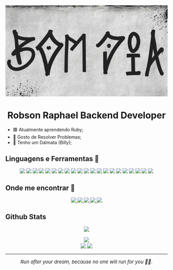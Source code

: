 <img src="image.png">

<div align="center"><h1>Robson Raphael Backend Developer</h1></div>

- 🟥 Atualmente aprendendo Ruby;
- 🌱 Gosto de Resolver Problemas;
- 🐶 Tenho um Dalmata (Billy);

## Linguagens e Ferramentas 🥸

<div align="center">
    <img height="55px" src="https://cdn.jsdelivr.net/gh/devicons/devicon/icons/javascript/javascript-original.svg">
    <img height="55px" src="https://cdn.jsdelivr.net/gh/devicons/devicon/icons/html5/html5-original.svg">
    <img height="55px" src="https://cdn.jsdelivr.net/gh/devicons/devicon/icons/css3/css3-original.svg">
    <img height="55px" src="https://cdn.jsdelivr.net/gh/devicons/devicon/icons/typescript/typescript-original.svg">
    <img height="55px" src="https://cdn.jsdelivr.net/gh/devicons/devicon/icons/react/react-original.svg">
    <img height="55px" src="https://cdn.jsdelivr.net/gh/devicons/devicon/icons/nodejs/nodejs-original.svg">
    <img height="55px" src="https://cdn.jsdelivr.net/gh/devicons/devicon/icons/express/express-original.svg">
    <img height="55px" src="https://cdn.jsdelivr.net/gh/devicons/devicon/icons/mongodb/mongodb-original.svg">
    <img height="55px" src="https://cdn.jsdelivr.net/gh/devicons/devicon/icons/nextjs/nextjs-original.svg">
    <img height="55px" src="https://cdn.jsdelivr.net/gh/devicons/devicon/icons/graphql/graphql-plain.svg">
    <img height="55px" src="https://cdn.jsdelivr.net/gh/devicons/devicon/icons/npm/npm-original-wordmark.svg">
    <img height="55px" src="https://cdn.jsdelivr.net/gh/devicons/devicon/icons/yarn/yarn-original.svg">
    <img height="55px" src="https://cdn.jsdelivr.net/gh/devicons/devicon/icons/linux/linux-original.svg">
    <img height="55px" src="https://cdn.jsdelivr.net/gh/devicons/devicon/icons/bash/bash-original.svg">
    <img height="55px" src="https://cdn.jsdelivr.net/gh/devicons/devicon/icons/sass/sass-original.svg">
    <img height="55px" src="https://cdn.jsdelivr.net/gh/devicons/devicon/icons/vscode/vscode-original.svg">
    <img height="55px" src="https://cdn.jsdelivr.net/gh/devicons/devicon/icons/figma/figma-original.svg">
    <img height="55px" src="https://cdn.jsdelivr.net/gh/devicons/devicon/icons/git/git-original-wordmark.svg">
    <img height="55px" src="https://cdn.jsdelivr.net/gh/devicons/devicon/icons/github/github-original.svg">
    <img height="55px" src="https://cdn.jsdelivr.net/gh/devicons/devicon/icons/gimp/gimp-original.svg">
    <img height="55px" src="https://cdn.jsdelivr.net/gh/devicons/devicon/icons/amazonwebservices/amazonwebservices-original.svg">
</div>

## Onde me encontrar 🤔

<div align="center">
    <a href="#">
        <img src="https://img.shields.io/badge/dev.to-0A0A0A?style=for-the-badge&logo=devdotto&logoColor=white">
    </a>
    <a href="mailto:robsonraphaelwork@gmail.com">
        <img src="https://img.shields.io/badge/Gmail-D14836?style=for-the-badge&logo=gmail&logoColor=white">
    </a>
    <a href="https://robsonraphael-portfolio.herokuapp.com/">
        <img src="https://img.shields.io/badge/website-000000?style=for-the-badge&logo=About.me&logoColor=white">
    </a>
    <a href="#">
        <img src=" https://img.shields.io/badge/GitHub-100000?style=for-the-badge&logo=github&logoColor=white">
    </a>
     <a href="https://www.linkedin.com/in/robson-raphael-42a628224/">
        <img src="https://img.shields.io/badge/LinkedIn-0077B5?style=for-the-badge&logo=linkedin&logoColor=white">
    </a>
</div>

## Github Stats

<div align="center">
    <img src="https://github-readme-stats.vercel.app/api/top-langs/?username=robsonraphael&show_icons=true&theme=tokyonight" height="320">
</div>

<p/>

<div align="center">
    <img src="https://github-readme-stats.vercel.app/api/?username=robsonraphael&show_icons=true&theme=tokyonight" height="200">
</div>

<div align="center">
        <img src="https://img.shields.io/github/followers/robsonraphael?style=social" height="22px">
        <img src="https://img.shields.io/github/stars/robsonraphael?style=social" height="22px">
<div>

---

<div align="center" style="font-size: 15px;"><i>Run after your dream, because no one will run for you 🫵🏾.</i></div>
